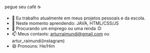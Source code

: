 pegue seu café ☕

- 🔭 Eu trabalho atualmente em meus projetos pessoais e da escola.
- 🌱 Neste momento aprendendo: JAVA, HTML/CSS/JS 
- 🤔 Procurando um emprego ou uma renda :D
- 📫 Meus contaots: arturraimundi@gmail.com ou artur_raimundi(instagram)
- 😄 Pronouns: He/Him


